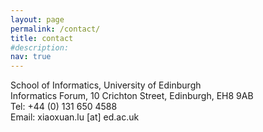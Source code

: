 ```yaml
---
layout: page
permalink: /contact/
title: contact
#description: 
nav: true
---
```


School of Informatics, University of Edinburgh<br>
Informatics Forum, 10 Crichton Street, Edinburgh, EH8 9AB<br>
Tel: +44 (0) 131 650 4588<br>
Email: xiaoxuan.lu [at] ed.ac.uk